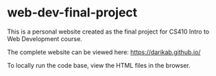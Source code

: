 # web-dev-final-project

This is a personal website created as the final project for CS410 Intro to Web Development course. 

The complete website can be viewed here: https://darikab.github.io/

To locally run the code base, view the HTML files in the browser. 